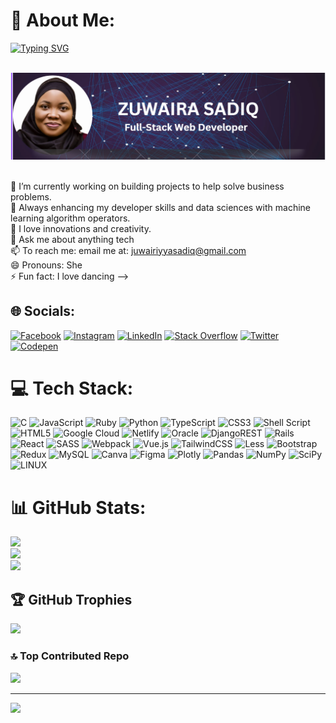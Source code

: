 # 💫 About Me:
[![Typing SVG](https://readme-typing-svg.herokuapp.com?font=Fira+Code&pause=1000&color=3A244A&width=435&lines=Hey+There,+I+am+Zuwaira+Sadiq;A+Full-Stack+Web+Developer+;and+a+Tech+Enthusiast)](https://git.io/typing-svg)<br>
<!-- Hi there 👋 I am Zuwaira Sadiq<br>I am a full-stack software developer, and a tech enthusiast, and love exploring tech skills.<br> -->
<br> <img src="github-banner-image.png" alt="Banner about Zuwaira Sadiq">

<br>🔭 I’m currently working on building projects to help solve business problems.<br>🌱 Always enhancing my developer skills and data sciences with machine learning algorithm operators.<br>👯 I love innovations and creativity.<br>💬 Ask me about anything tech<br>📫 To reach me: email me at: juwairiyyasadiq@gmail.com<br>😄 Pronouns: She<br>⚡ Fun fact: I love dancing -->


## 🌐 Socials:
[![Facebook](https://img.shields.io/badge/Facebook-%231877F2.svg?logo=Facebook&logoColor=white)](https://facebook.com/https://web.facebook.com/profile.php/id=100089918855577&_rdc=1&_rdr) [![Instagram](https://img.shields.io/badge/Instagram-%23E4405F.svg?logo=Instagram&logoColor=white)](https://instagram.com/juwairiyyasadiq) [![LinkedIn](https://img.shields.io/badge/LinkedIn-%230077B5.svg?logo=linkedin&logoColor=white)](https://linkedin.com/in/zuwaira-sadiq) [![Stack Overflow](https://img.shields.io/badge/-Stackoverflow-FE7A16?logo=stack-overflow&logoColor=white)](https://stackoverflow.com/users/https://stackoverflow.com/users/20098552/zuwaira-sadiq) [![Twitter](https://img.shields.io/badge/Twitter-%231DA1F2.svg?logo=Twitter&logoColor=white)](https://twitter.com/SadiqJuwairiyya) [![Codepen](https://img.shields.io/badge/Codepen-000000?style=for-the-badge&logo=codepen&logoColor=white)](https://codepen.io/Zuwairanajma-z) 

# 💻 Tech Stack:
![C](https://img.shields.io/badge/c-%2300599C.svg?style=for-the-badge&logo=c&logoColor=white) ![JavaScript](https://img.shields.io/badge/javascript-%23323330.svg?style=for-the-badge&logo=javascript&logoColor=%23F7DF1E) ![Ruby](https://img.shields.io/badge/ruby-%23CC342D.svg?style=for-the-badge&logo=ruby&logoColor=white) ![Python](https://img.shields.io/badge/python-3670A0?style=for-the-badge&logo=python&logoColor=ffdd54) ![TypeScript](https://img.shields.io/badge/typescript-%23007ACC.svg?style=for-the-badge&logo=typescript&logoColor=white) ![CSS3](https://img.shields.io/badge/css3-%231572B6.svg?style=for-the-badge&logo=css3&logoColor=white) ![Shell Script](https://img.shields.io/badge/shell_script-%23121011.svg?style=for-the-badge&logo=gnu-bash&logoColor=white) ![HTML5](https://img.shields.io/badge/html5-%23E34F26.svg?style=for-the-badge&logo=html5&logoColor=white) ![Google Cloud](https://img.shields.io/badge/Google%20Cloud-%234285F4.svg?style=for-the-badge&logo=google-cloud&logoColor=white) ![Netlify](https://img.shields.io/badge/netlify-%23000000.svg?style=for-the-badge&logo=netlify&logoColor=#00C7B7) ![Oracle](https://img.shields.io/badge/Oracle-F80000?style=for-the-badge&logo=oracle&logoColor=white) ![DjangoREST](https://img.shields.io/badge/DJANGO-REST-ff1709?style=for-the-badge&logo=django&logoColor=white&color=ff1709&labelColor=gray) ![Rails](https://img.shields.io/badge/rails-%23CC0000.svg?style=for-the-badge&logo=ruby-on-rails&logoColor=white) ![React](https://img.shields.io/badge/react-%2320232a.svg?style=for-the-badge&logo=react&logoColor=%2361DAFB) ![SASS](https://img.shields.io/badge/SASS-hotpink.svg?style=for-the-badge&logo=SASS&logoColor=white) ![Webpack](https://img.shields.io/badge/webpack-%238DD6F9.svg?style=for-the-badge&logo=webpack&logoColor=black) ![Vue.js](https://img.shields.io/badge/vuejs-%2335495e.svg?style=for-the-badge&logo=vuedotjs&logoColor=%234FC08D) ![TailwindCSS](https://img.shields.io/badge/tailwindcss-%2338B2AC.svg?style=for-the-badge&logo=tailwind-css&logoColor=white) ![Less](https://img.shields.io/badge/less-2B4C80?style=for-the-badge&logo=less&logoColor=white) ![Bootstrap](https://img.shields.io/badge/bootstrap-%23563D7C.svg?style=for-the-badge&logo=bootstrap&logoColor=white) ![Redux](https://img.shields.io/badge/redux-%23593d88.svg?style=for-the-badge&logo=redux&logoColor=white) ![MySQL](https://img.shields.io/badge/mysql-%2300f.svg?style=for-the-badge&logo=mysql&logoColor=white) ![Canva](https://img.shields.io/badge/Canva-%2300C4CC.svg?style=for-the-badge&logo=Canva&logoColor=white) 	![Figma](https://img.shields.io/badge/figma-%23F24E1E.svg?style=for-the-badge&logo=figma&logoColor=white) ![Plotly](https://img.shields.io/badge/Plotly-%233F4F75.svg?style=for-the-badge&logo=plotly&logoColor=white) ![Pandas](https://img.shields.io/badge/pandas-%23150458.svg?style=for-the-badge&logo=pandas&logoColor=white) ![NumPy](https://img.shields.io/badge/numpy-%23013243.svg?style=for-the-badge&logo=numpy&logoColor=white) ![SciPy](https://img.shields.io/badge/SciPy-%230C55A5.svg?style=for-the-badge&logo=scipy&logoColor=%white) ![LINUX](https://img.shields.io/badge/Linux-FCC624?style=for-the-badge&logo=linux&logoColor=black)
# 📊 GitHub Stats:
![](https://github-readme-stats.vercel.app/api?username=Zuwairanajma&theme=radical&hide_border=false&include_all_commits=false&count_private=false)<br/>
![](https://github-readme-streak-stats.herokuapp.com/?user=Zuwairanajma&theme=radical&hide_border=false)<br/>
![](https://github-readme-stats.vercel.app/api/top-langs/?username=Zuwairanajma&theme=radical&hide_border=false&include_all_commits=false&count_private=false&layout=compact)

## 🏆 GitHub Trophies
![](https://github-profile-trophy.vercel.app/?username=Zuwairanajma&theme=radical&no-frame=false&no-bg=true&margin-w=4)

### 🔝 Top Contributed Repo
![](https://github-contributor-stats.vercel.app/api?username=Zuwairanajma&limit=5&theme=radical&combine_all_yearly_contributions=true)

<!-- ### 😂 Random Dev Meme
<img src="https://rm.up.railway.app/" width="512px"/> -->

---
[![](https://visitcount.itsvg.in/api?id=Zuwairanajma&icon=0&color=0)](https://visitcount.itsvg.in)

<!-- Proudly created with GPRM ( https://gprm.itsvg.in ) -->
<!-- <img src="https://rm.up.railway.app/" width="512px"/>

---
[![](https://visitcount.itsvg.in/api?id=Zuwairanajma&icon=0&color=0)](https://visitcount.itsvg.in)

  
Proudly created with GPRM ( https://gprm.itsvg.in ) -->

